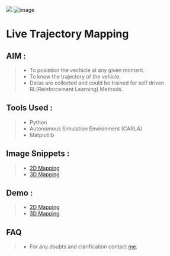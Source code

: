 ![](https://drive.google.com/file/d/1LWp_rVuMxzUJH_ktsICXolQ81RMAvLxj/view?usp=sharing)
![image](https://drive.google.com/uc?export=view&id=1LWp_rVuMxzUJH_ktsICXolQ81RMAvLxj)
# Live Trajectory Mapping

## AIM :

> * To posistion the vechicle at any given moment.
> * To know the trajectory of the vehicle.
> * Datas are collected and could be trained for self driven RL(Reinforcement Learning) Methods.

## Tools Used :

> * Python
> * Autonomous Simulation Environment (CARLA)
> * Matplotlib 

## Image Snippets :

> * [2D Mapping](https://drive.google.com/file/d/1LWp_rVuMxzUJH_ktsICXolQ81RMAvLxj/view?usp=sharing)
> * [3D Mapping](https://drive.google.com/file/d/1A6OFR4uvIXJW1bOay3sb0UK7kaJEI3Wb/view?usp=sharing)

## Demo :

> * [2D Mapping](https://drive.google.com/file/d/1EPSviJWYhFz1OgGaRr1TDBjUgJc5f9J8/view?usp=sharing)
> * [3D Mapping](https://drive.google.com/file/d/1RVtKyVh_ch5u7UAFttVqB0qMmcat1LUF/view?usp=sharing)

 ## FAQ
 
 >   * For any doubts and clarification contact [me](https://www.linkedin.com/in/rajith-rahul-kumar-a55398120/).
